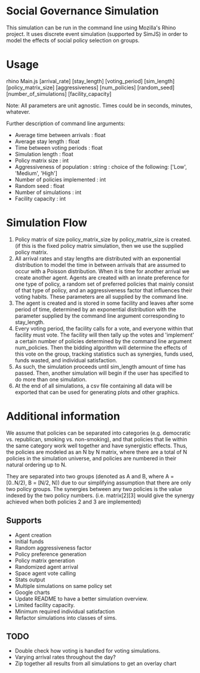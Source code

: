 Social Governance Simulation
=====

This simulation can be run in the command line using Mozilla's Rhino project.
It uses discrete event simulation (supported by SimJS) in order to model the effects of
social policy selection on groups.

Usage
=====
rhino Main.js \[arrival\_rate\] \[stay\_length\] \[voting\_period\] \[sim\_length\] \[policy\_matrix\_size\] \[aggressiveness\] \[num\_policies\] \[random\_seed\] \[number\_of\_simulations\] \[facility\_capacity\]

Note: All parameters are unit agnostic. Times could be in seconds, minutes, whatever.

Further description of command line arguments:

 - Average time between arrivals : float
 - Average stay length : float
 - Time between voting periods : float
 - Simulation length : float
 - Policy matrix size : int
 - Aggressiveness of population : string : choice of the following: ['Low', 'Medium', 'High']
 - Number of policies implemented : int
 - Random seed : float
 - Number of simulations : int
 - Facility capacity : int


Simulation Flow
=====
1. Policy matrix of size policy\_matrix\_size by policy\_matrix\_size is created. (if this is the fixed policy matrix simulation, then we use the supplied policy matrix.
2. All arrival rates and stay lengths are distributed with an exponential distribution to model the time in between arrivals that are assumed to occur with a Poisson distribution. When it is time for another arrival we create another agent. Agents are created with an innate preference for one type of policy, a random set of preferred policies that mainly consist of that type of policy, and an aggressiveness factor that influences their voting habits. These parameters are all supplied by the command line.
3. The agent is created and is stored in some facility and leaves after some period of time, determined by an exponential distribution with the parameter supplied by the command line argument corresponding to stay\_length.
4. Every voting period, the facility calls for a vote, and everyone within that facility must vote. The facility will then tally up the votes and 'implement' a certain number of policies determined by the command line argument num\_policies. Then the bidding algorithm will determine the effects of this vote on the group, tracking statistics such as synergies, funds used, funds wasted, and individual satisfaction.
5. As such, the simulation proceeds until sim\_length amount of time has passed. Then, another simulation will begin if the user has specified to do more than one simulation.
6. At the end of all simulations, a csv file containing all data will be exported that can be used for generating plots and other graphics.

Additional information
=====
We assume that policies can be separated into categories (e.g. democratic vs. republican, smoking vs. non-smoking), and that
policies that lie within the same category work well together and have synergistic effects.
Thus, the policies are modeled as an N by N matrix, where there are a total of N policies in the simulation universe, and policies
are numbered in their natural ordering up to N.

They are separated into two groups (denoted as A and B, where A = [0..N/2), B = [N/2, N)) due to our simplifying assumption that there are only two policy groups.
The synergies between any two policies is the value indexed by the two policy numbers.
(i.e. matrix\[2\]\[3\] would give the synergy achieved when both policies 2 and 3 are implemented)


Supports
-----
- Agent creation
 - Initial funds
 - Random aggressiveness factor
 - Policy preference generation
- Policy matrix generation
- Randomized agent arrival
- Space agent vote calling
- Stats output
- Multiple simulations on same policy set
- Google charts
- Update README to have a better simulation overview.
- Limited facility capacity.
- Minimum required individual satisfaction
- Refactor simulations into classes of sims.

TODO
-----
- Double check how voting is handled for voting simulations.
- Varying arrival rates throughout the day?
- Zip together all results from all simulations to get an overlay chart
